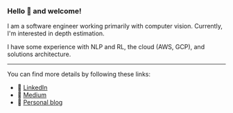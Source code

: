 ### Hello 👋 and welcome!

I am a software engineer working primarily with computer vision. Currently, I'm interested in depth estimation.

I have some experience with NLP and RL, the cloud (AWS, GCP), and solutions architecture.

---

You can find more details by following these links:
- :link: [LinkedIn](https://www.linkedin.com/in/kirill-zaitsev-/)
- :link: [Medium](https://medium.com/me/stories/public)
- :link: [Personal blog](https://kirilllzaitsev.github.io/)
